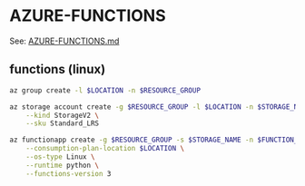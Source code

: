 # AZURE-FUNCTIONS

See: [AZURE-FUNCTIONS.md](AZURE-FUNCTIONS.md)

## functions (linux)
```bash
az group create -l $LOCATION -n $RESOURCE_GROUP

az storage account create -g $RESOURCE_GROUP -l $LOCATION -n $STORAGE_NAME \
    --kind StorageV2 \
    --sku Standard_LRS

az functionapp create -g $RESOURCE_GROUP -s $STORAGE_NAME -n $FUNCTION_NAME \
    --consumption-plan-location $LOCATION \
    --os-type Linux \
    --runtime python \
    --functions-version 3
```
